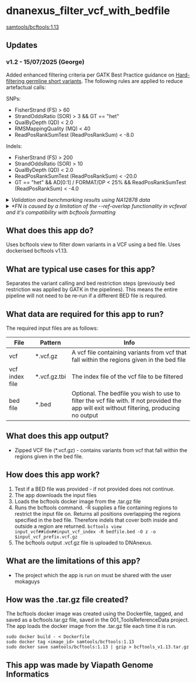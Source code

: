 # dnanexus_filter_vcf_with_bedfile

[samtools/bcftools:1.13](https://github.com/samtools/bcftools/releases/tag/1.13)

## Updates

### v1.2 - 15/07/2025 (George)

Added enhanced filtering criteria per GATK Best Practice guidance on [Hard-filtering germline short variants](https://gatk.broadinstitute.org/hc/en-us/articles/360035890471-Hard-filtering-germline-short-variants). The following rules are applied to reduce artefactual calls:

SNPs:

- FisherStrand (FS) > 60
- StrandOddsRatio (SOR) > 3 && GT == "het"
- QualByDepth (QD) < 2.0
- RMSMappingQuality (MQ) < 40
- ReadPosRankSumTest (ReadPosRankSum) < -8.0

Indels:

- FisherStrand (FS) > 200
- StrandOddsRatio (SOR) > 10
- QualByDepth (QD) < 2.0
- ReadPosRankSumTest (ReadPosRankSum) < -20.0
- GT == "het" && AD[0:1] / FORMAT/DP < 25% && ReadPosRankSumTest (ReadPosRankSum) < -4.0

<details>
<summary><em>Validation and benchmarking results using NA12878 data</em></summary>

SNPs:

| Sample | Recall | Precision | F-Score | TP | FN | FP |
| --- | --- | --- | --- | --- | --- | --- |
| NGS688 (Novaseq) | 100.00% | 99.82% | 0.999 | 1640 | 0 | 3 |
| FILTERED NGS688 (Novaseq) | 100.00% | **100.00%** | **1.000** | 1640 | **0** | **0** |
| --- | --- | --- | --- | --- | --- | --- |
| NGS700 (AVITI) | 99.94% | 98.97% | 0.995 | 1639 | 1 | 17 |
| FILTERED NGS700 (AVITI) | 99.94% | **100.00%** | **1.000** | 1639 | 1 | **0** |
| --- | --- | --- | --- | --- | --- | --- |
| NGS702 (AVITI) | 99.94% | 98.85% | 0.994 | 1639 | 1 | 19 |
| FILTERED NGS702 (AVITI) | 99.94% | **99.94%** | **0.999** | 1639 | 1 | **1** |
| --- | --- | --- | --- | --- | --- | --- |
| NGS704 (AVITI) | 100.00% | 98.74% | 0.994 | 1640 | 0 | 21 |
| FILTERED NGS704 (AVITI) | 99.94% | **99.94%** | **0.999** | 1639 | 1* | **1** |

Indels:

| Sample | Recall | Precision | F-Score | TP | FN | FP |
| --- | --- | --- | --- | --- | --- | --- |
| NGS688 (Novaseq) | 91.74% | 66.86% | 0.773 | 111 | 10 | 57 |
| FILTERED NGS688 (Novaseq) | 91.74% | **87.79%** | **0.897** | 111 | 10 | **16** |
| --- | --- | --- | --- | --- | --- | --- |
| NGS700 (AVITI) | 93.39% | 66.29% | 0.775 | 113 | 8 | 59 |
| FILTERED NGS700 (AVITI) | 93.39% | **89.23%** | **0.913** | 113 | 8 | **14** |
| --- | --- | --- | --- | --- | --- | --- |
| NGS702 (AVITI) | 91.74% | 65.52% | 0.764 | 111 | 10 | 60 |
| FILTERED NGS702 (AVITI) | 91.74% | **85.71%** | **0.886** | 111 | 10 | **19** |
| --- | --- | --- | --- | --- | --- | --- |
| NGS704 (AVITI) | 91.74% | 66.86% | 0.773 | 111 | 10 | 57 |
| FILTERED NGS704 (AVITI) | 91.74% | **86.26%** | **0.889** | 111 | 10 | **18** |

</details>


<details>
<summary><em>*FN is caused by a limitation of the --ref-overlap functionality in vcfeval and it's compatibility with bcftools formatting</em></summary>



- NGS704 variant:

```2	152474001	rs4303716	A	G,AG	8002.73	.	AC=1,1;AF=0.5,0.5;AN=2;BaseQRankSum=0.882;ClippingRankSum=0.000;DB;DP=413;ExcessHet=3.0103;FS=2.611;MLEAC=1,1;MLEAF=0.5,0.5;MQ=60.00;MQRankSum=0.000;QD=24.03;ReadPosRankSum=1.560;SOR=0.591	GT:AD:DP:GQ:PL	1/2:31,239,63:333:99:8040,350,334,4160,0,4988```

- After filtration:

```2	152474001	rs4303716	A	G,AG	8002.73	.	AC=1,1;AF=0.5,0.5;AN=2;BaseQRankSum=0.882;ClippingRankSum=0;DB;DP=413;ExcessHet=3.0103;FS=2.611;MLEAC=1,1;MLEAF=0.5,0.5;MQ=60;MQRankSum=0;QD=24.03;ReadPosRankSum=1.56;SOR=0.591	GT:AD:DP:GQ:PL	1/2:31,239,63:333:99:8040,350,334,4160,0,4988```

The key difference is that bcftools has removed redundant decimal points from applicable values (i.e., MQ in the above example)

- Benchmarking call for unfiltered variant:

```2	152474001	.	A	G	.	.	BS=152473987;Regions=CONF,TS_contained	GT:BD:BK:QQ:BI:BVT:BLT	1|1:TP:gm:8002.73:ti:SNP:homalt	0/1:TP:gm:8002.73:ti:SNP:het```

- Benchmarking call for filtered variant:

```2	152474001	.	A	G	.	.	BS=152474001;Regions=CONF,TS_contained	GT:BD:BK:QQ:BI:BVT:BLT	1|1:FN:am:.:ti:SNP:homalt	0/1:FP:am:8002.73:ti:SNP:het```

Note that the BS (Benchmark Set) position used to validate the TP call (BS=152473987) is not concordant with the input VCF position (152474001). With the --ref-overlap parameter set, VCFeval has the leniency to permit overlapping variants to be matched if they agree on what the DNA sequence should be in the overlapping region. However, the formatting difference in the input VCF is preventing the tool from recognising that these are actually the same variant call.

**TLDR; The "FN" in the input VCF is still present and being called identically to the original unfiltered VCF being benchmarked against.**
</details>

## What does this app do?

Uses bcftools view to filter down variants in a VCF using a bed file. Uses dockerised bcftools v1.13.

## What are typical use cases for this app?

Separates the variant calling and bed restriction steps (previously bed restriction was applied by GATK
in the pipelines). This means the entire pipeline will not need to be re-run if a different BED file
is required.

## What data are required for this app to run?

The required input files are as follows:

| File | Pattern | Info |
|---------|---------|---------|
| vcf | *.vcf.gz | A vcf file containing variants from vcf that fall within the regions given in the bed file |
| vcf index file | *.vcf.gz.tbi | The index file of the vcf file to be filtered |
| bed file | *.bed | Optional. The bedfile you wish to use to filter the vcf file with. If not provided the app will exit without filtering, producing no output |

## What does this app output?

* Zipped VCF file (*.vcf.gz) - contains variants from vcf that fall within the regions given in the bed file.

## How does this app work?

1. Test if a BED file was provided - if not provided does not continue.
2. The app downloads the input files
3. Loads the bcftools docker image from the .tar.gz file
4. Runs the bcftools command. -R supplies a file containing regions to restrict the input file on. Returns all
positions overlapping the regions specified in the bed file. Therefore indels that cover both inside and outside a
region are returned.
`bcftools view input_vcf##idx##input_vcf_index -R bedfile.bed -O z -o $input_vcf_prefix.vcf.gz`
5. The bcftools output .vcf.gz file is uploaded to DNAnexus.

## What are the limitations of this app?

* The project which the app is run on must be shared with the user mokaguys

## How was the .tar.gz file created?

The bcftools docker image was created using the Dockerfile, tagged, and saved as a bcftools.tar.gz file, saved in
the 001_ToolsReferenceData project. The app loads the docker image from the .tar.gz file each time it is run.

```
sudo docker build - < Dockerfile 
sudo docker tag <image_id> samtools/bcftools:1.13
sudo docker save samtools/bcftools:1.13 | gzip > bcftools_v1.13.tar.gz
```

## This app was made by Viapath Genome Informatics
